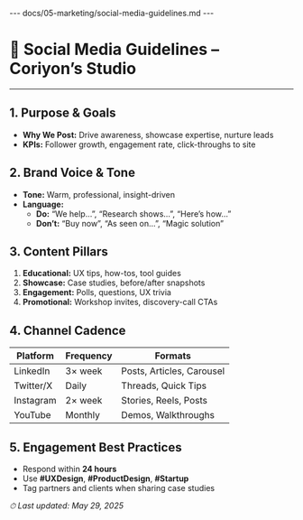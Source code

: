 --- docs/05-marketing/social-media-guidelines.md ---
# 📱 Social Media Guidelines – Coriyon’s Studio

---

## 1. Purpose & Goals
- **Why We Post:** Drive awareness, showcase expertise, nurture leads  
- **KPIs:** Follower growth, engagement rate, click-throughs to site  

## 2. Brand Voice & Tone
- **Tone:** Warm, professional, insight-driven  
- **Language:**  
  - **Do:** “We help…”, “Research shows…”, “Here’s how…”  
  - **Don’t:** “Buy now”, “As seen on…”, “Magic solution”  

## 3. Content Pillars
1. **Educational:** UX tips, how-tos, tool guides  
2. **Showcase:** Case studies, before/after snapshots  
3. **Engagement:** Polls, questions, UX trivia  
4. **Promotional:** Workshop invites, discovery-call CTAs  

## 4. Channel Cadence
| Platform   | Frequency    | Formats                |
| ---------- | ------------ | ---------------------- |
| LinkedIn   | 3× week      | Posts, Articles, Carousel |
| Twitter/X  | Daily        | Threads, Quick Tips     |
| Instagram  | 2× week      | Stories, Reels, Posts   |
| YouTube    | Monthly      | Demos, Walkthroughs     |

## 5. Engagement Best Practices
- Respond within **24 hours**  
- Use **#UXDesign**, **#ProductDesign**, **#Startup**  
- Tag partners and clients when sharing case studies  

_⏱ Last updated: May 29, 2025_
